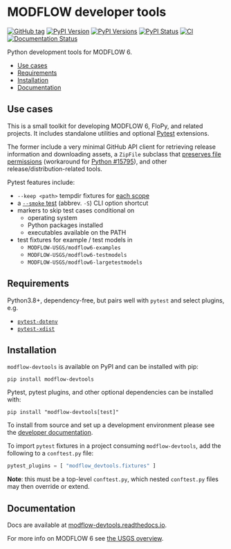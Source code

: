 # MODFLOW developer tools

[![GitHub tag](https://img.shields.io/github/tag/MODFLOW-USGS/modflow-devtools.svg)](https://github.com/MODFLOW-USGS/modflow-devtools/tags/latest)
[![PyPI Version](https://img.shields.io/pypi/v/modflow-devtools.png)](https://pypi.python.org/pypi/modflow-devtools)
[![PyPI Versions](https://img.shields.io/pypi/pyversions/modflow-devtools.png)](https://pypi.python.org/pypi/modflow-devtools)
[![PyPI Status](https://img.shields.io/pypi/status/modflow-devtools.png)](https://pypi.python.org/pypi/modflow-devtools)
[![CI](https://github.com/MODFLOW-USGS/modflow-devtools/actions/workflows/ci.yml/badge.svg)](https://github.com/MODFLOW-USGS/modflow-devtools/actions/workflows/ci.yml)
[![Documentation Status](https://readthedocs.org/projects/modflow-devtools/badge/?version=latest)](https://modflow-devtools.readthedocs.io/en/latest/?badge=latest)

Python development tools for MODFLOW 6.

<!-- START doctoc generated TOC please keep comment here to allow auto update -->
<!-- DON'T EDIT THIS SECTION, INSTEAD RE-RUN doctoc TO UPDATE -->


- [Use cases](#use-cases)
- [Requirements](#requirements)
- [Installation](#installation)
- [Documentation](#documentation)

<!-- END doctoc generated TOC please keep comment here to allow auto update -->

## Use cases

This is a small toolkit for developing MODFLOW 6, FloPy, and related projects. It includes standalone utilities and optional [Pytest](https://github.com/pytest-dev/pytest) extensions.

The former include a very minimal GitHub API client for retrieving release information and downloading assets, a `ZipFile` subclass that [preserves file permissions](https://stackoverflow.com/questions/39296101/python-zipfile-removes-execute-permissions-from-binaries) (workaround for [Python #15795](https://bugs.python.org/issue15795)), and other release/distribution-related tools.

Pytest features include:

- `--keep <path>` tempdir fixtures for [each scope](https://docs.pytest.org/en/stable/how-to/fixtures.html#scope-sharing-fixtures-across-classes-modules-packages-or-session)
- a [`--smoke` test](https://en.wikipedia.org/wiki/Smoke_testing_(software)) (abbrev. `-S`) CLI option shortcut
- markers to skip test cases conditional on
  - operating system
  - Python packages installed
  - executables available on the PATH
- test fixtures for example / test models in
  - `MODFLOW-USGS/modflow6-examples`
  - `MODFLOW-USGS/modflow6-testmodels`
  - `MODFLOW-USGS/modflow6-largetestmodels`

## Requirements

Python3.8+, dependency-free, but pairs well with `pytest` and select plugins, e.g.

- [`pytest-dotenv`](https://github.com/quiqua/pytest-dotenv)
- [`pytest-xdist`](https://github.com/pytest-dev/pytest-xdist)

## Installation

`modflow-devtools` is available on PyPI and can be installed with pip:

```shell
pip install modflow-devtools
```

Pytest, pytest plugins, and other optional dependencies can be installed with:

```shell
pip install "modflow-devtools[test]"
```

To install from source and set up a development environment please see the [developer documentation](DEVELOPER.md).

To import `pytest` fixtures in a project consuming `modflow-devtools`, add the following to a `conftest.py` file:

```python
pytest_plugins = [ "modflow_devtools.fixtures" ]
```

**Note**: this must be a top-level `conftest.py`, which nested `conftest.py` files may then override or extend.

## Documentation

Docs are available at [modflow-devtools.readthedocs.io](https://modflow-devtools.readthedocs.io/en/latest/).

For more info on MODFLOW 6 see [the USGS overview](https://water.usgs.gov/ogw/modflow/).
